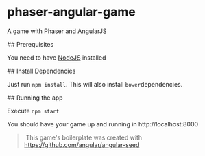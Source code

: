 # phaser-angular-game
A game with Phaser and AngularJS

## Prerequisites

You need to have [NodeJS](http://nodejs.org/) installed

## Install Dependencies

Just run `npm install`. This will also install `bower`dependencies.

## Running the app

Execute `npm start`

You should have your game up and running in http://localhost:8000

> This game's boilerplate was created with https://github.com/angular/angular-seed
